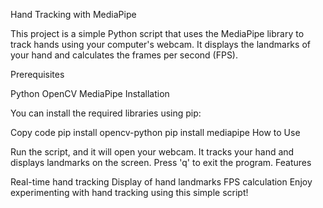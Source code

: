Hand Tracking with MediaPipe

This project is a simple Python script that uses the MediaPipe library to track hands using your computer's webcam. It displays the landmarks of your hand and calculates the frames per second (FPS).

Prerequisites

Python
OpenCV
MediaPipe
Installation

You can install the required libraries using pip:

Copy code
pip install opencv-python
pip install mediapipe
How to Use

Run the script, and it will open your webcam.
It tracks your hand and displays landmarks on the screen.
Press 'q' to exit the program.
Features

Real-time hand tracking
Display of hand landmarks
FPS calculation
Enjoy experimenting with hand tracking using this simple script!
